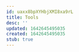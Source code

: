 ```yaml
---
id: uaxx8bpXYHbjXMI8xa9rL
title: Tools
desc: ''
updated: 1642645495035
created: 1642645495035
stub: true
---
```


